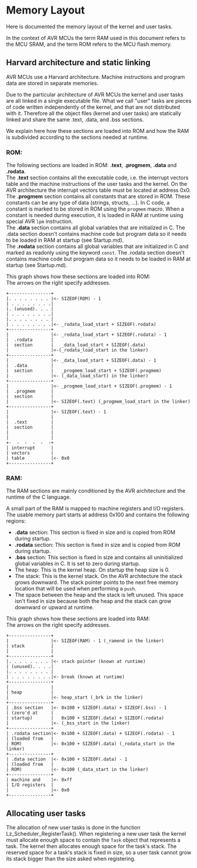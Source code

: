 # Memory Layout

Here is documented the memory layout of the kernel and user tasks.

In the context of AVR MCUs the term RAM used in this document refers to the MCU
SRAM, and the term ROM refers to the MCU flash memory.

## Harvard architecture and static linking

AVR MCUs use a Harvard architecture. Machine instructions and program data are
stored in separate memories.

Due to the particular architecture of AVR MCUs the kernel and user tasks are
all linked in a single executable file. What we call "user" tasks are pieces of
code written independently of the kernel, and that are not distributed with it.
Therefore all the object files (kernel and user tasks) are statically linked
and share the same .text, .data, and .bss sections.

We explain here how these sections are loaded into ROM and how the RAM is
subdivided according to the sections needed at runtime.


### ROM:

The following sections are loaded in ROM: __.text__, __.progmem__, __.data__
and __.rodata__.  
The __.text__ section contains all the executable code, i.e. the interrupt
vectors table and the machine instructions of the user tasks and the kernel.
On the AVR architecture the interrupt vectors table must be located at address
0x0.  
The __.progmem__ section contains all constants that are stored in ROM. These
constants can be any type of data (strings, structs, ...). In C code, a constant
is marked to be stored in ROM using the `progmem` macro. When a constant is
needed during execution, it is loaded in RAM at runtime using special AVR `lpm`
instruction.  
The __.data__ section contains all global variables that are initialized in C.
The .data section doesn't contains machine code but program data so it needs
to be loaded in RAM at startup (see Startup.md).  
The __.rodata__ section contains all global variables that are initialized in C
and marked as readonly using the keyword `const`.
The .rodata section doesn't contains machine code but program data so it needs
to be loaded in RAM at startup (see Startup.md).

This graph shows how these sections are loaded into ROM:  
The arrows on the right specify addresses.

    +----------------+
    |. . . . . . . . |<- SIZEOF(ROM) - 1
    | . . . . . . . .|
    |. (unused). . . |
    | . . . . . . . .|
    |. . . . . . . . |
    | . . . . . . . .|<- _rodata_load_start + SIZEOF(.rodata)
    +----------------+
    |                |<- _rodata_load_start + SIZEOF(.rodata) - 1
    |  .rodata       |
    |  section       |   _data_load_start + SIZEOF(.data)
    |                |<-(_rodata_load_start in the linker)
    +----------------+
    |                |<- _data_load_start + SIZEOF(.data) - 1
    |  .data         |
    |  section       |   _progmem_load_start + SIZEOF(.progmem)
    |                |<- (_data_load_start) in the linker)
    +----------------+
    |                |<- _progmem_load_start + SIZEOF(.progmem) - 1
    |  .progmem      |
    |  section       |
    |                |<- SIZEOF(.text) (_progmem_load_start in the linker)
    +----------------+
    |                |<- SIZEOF(.text) - 1
    |                |
    |  .text         |
    |  section       |
    |                |
    |                |
    +-  -  -  -  -  -+
    | interrupt      |
    | vectors        |
    | table          |<- 0x0 
    +----------------+ 


### RAM:

The RAM sections are mainly conditioned by the AVR architecture and the
runtime of the C language.

A small part of the RAM is mapped to machine registers and I/O registers.
The usable memory part starts at address 0x100 and contains the following
regions:
* __.data__ section: This section is fixed in size and is copied from ROM during
  startup.
* __.rodata__ section: This section is fixed in size and is copied from ROM
  during startup.
* __.bss__ section: This section is fixed in size and contains all uninitialized
  global variables in C. It is set to zero during startup.
* The heap: This is the kernel heap. On startup the heap size is 0.
* The stack: This is the kernel stack. On the AVR architecture the stack grows
  downward. The stack pointer points to the next free memory location that will
  be used when performing a `push`.
* The space between the heap and the stack is left unused. This space isn't
  fixed in size because both the heap and the stack can grow downward or
  upward at runtime.

This graph shows how these sections are loaded into RAM:  
The arrows on the right specify addresses.

    +----------------+
    |                |<- SIZEOF(RAM) - 1 (_ramend in the linker)
    | stack          |
    |                |
    +----------------+
    |. . . . . . . . |<- stack pointer (known at runtime)
    | (unused). . . .|
    |. . . . . . . . |
    | . . . . . . . .|<- break (known at runtime)
    +----------------+
    |                |
    | heap           |
    |                |<- heap_start (_brk in the linker)
    +----------------+ 
    | .bss section   |<- 0x100 + SIZEOF(.data) + SIZEOF(.bss) - 1
    | (zero'd at     |
    | startup)       |   0x100 + SIZEOF(.data) + SIZEOF(.rodata)
    |                |<- (_bss_start in the linker)
    +----------------+
    | .rodata section|<- 0x100 + SIZEOF(.data) + SIZEOF(.rodata) - 1
    | (loaded from   |
    | ROM)           |<- 0x100 + SIZEOF(.data) (_rodata_start in the linker)
    +----------------+
    | .data section  |<- 0x100 + SIZEOF(.data) - 1
    | (loaded from   |
    | ROM)           |<- 0x100 (_data_start in the linker)
    +----------------+
    | machine and    |<- 0xff
    | I/O registers  |
    |                |<- 0x0
    +----------------+


## Allocating user tasks

The allocation of new user tasks is done in the function
Lz_Scheduler_RegisterTask().
When registering a new user task the kernel must allocate enough space to
contain the `Task` object that represents a task. The kernel then allocates
enough space for the task's stack.
The reserved space for a task's stack is fixed in size, so a user task cannot
grow its stack bigger than the size asked when registering.
